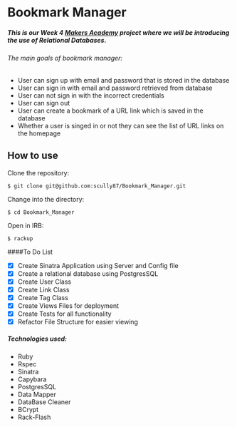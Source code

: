 Bookmark Manager
=====================

##### This is our Week 4 [Makers Academy](https://www.makersacademy.com) project where we will be introducing the use of Relational Databases.

###### The main goals of bookmark manager:

- User can sign up with email and password that is stored in the database
- User can sign in with email and password retrieved from database
- User can not sign in with the incorrect credentials
- User can sign out
- User can create a bookmark of a URL link which is saved in the database
- Whether a user is singed in or not they can see the list of URL links on the homepage

How to use
----------
Clone the repository:
```shell
$ git clone git@github.com:scully87/Bookmark_Manager.git
```

Change into the directory:
```shell
$ cd Bookmark_Manager
```

Open in IRB:
```shell
$ rackup
```

####To Do List
- [x] Create Sinatra Application using Server and Config file
- [x] Create a relational database using PostgresSQL
- [x] Create User Class
- [x] Create Link Class
- [x] Create Tag Class
- [x] Create Views Files for deployment
- [x] Create Tests for all functionality
- [x] Refactor File Structure for easier viewing

##### Technologies used:

- Ruby
- Rspec
- Sinatra
- Capybara
- PostgresSQL
- Data Mapper
- DataBase Cleaner
- BCrypt
- Rack-Flash
